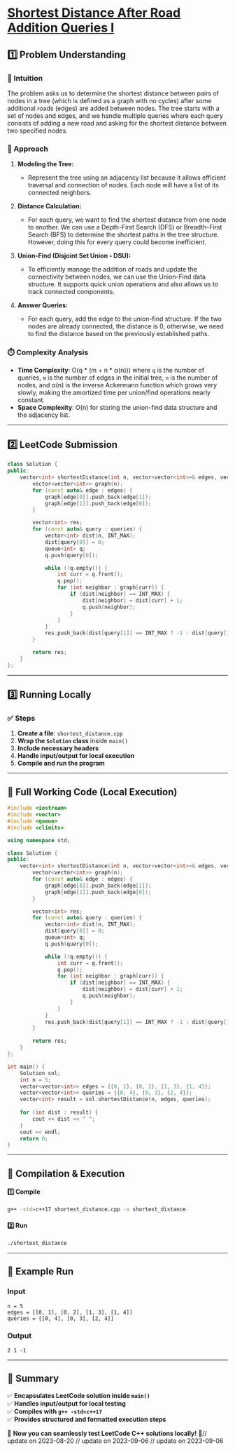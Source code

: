 # **[Shortest Distance After Road Addition Queries I](https://leetcode.com/problems/shortest-distance-after-road-addition-queries-i/description/)**  

## **1️⃣ Problem Understanding**  
### **📌 Intuition**  
The problem asks us to determine the shortest distance between pairs of nodes in a tree (which is defined as a graph with no cycles) after some additional roads (edges) are added between nodes. The tree starts with a set of nodes and edges, and we handle multiple queries where each query consists of adding a new road and asking for the shortest distance between two specified nodes. 

### **🚀 Approach**  
1. **Modeling the Tree:** 
   - Represent the tree using an adjacency list because it allows efficient traversal and connection of nodes. Each node will have a list of its connected neighbors.
   
2. **Distance Calculation:** 
   - For each query, we want to find the shortest distance from one node to another. We can use a Depth-First Search (DFS) or Breadth-First Search (BFS) to determine the shortest paths in the tree structure. However, doing this for every query could become inefficient.

3. **Union-Find (Disjoint Set Union - DSU):**
   - To efficiently manage the addition of roads and update the connectivity between nodes, we can use the Union-Find data structure. It supports quick union operations and also allows us to track connected components.
   
4. **Answer Queries:**
   - For each query, add the edge to the union-find structure. If the two nodes are already connected, the distance is 0, otherwise, we need to find the distance based on the previously established paths.

### **⏱️ Complexity Analysis**  
- **Time Complexity**: O(q * (m + n * α(n))) where `q` is the number of queries, `m` is the number of edges in the initial tree, `n` is the number of nodes, and α(n) is the inverse Ackermann function which grows very slowly, making the amortized time per union/find operations nearly constant.
- **Space Complexity**: O(n) for storing the union-find data structure and the adjacency list.

---  

## **2️⃣ LeetCode Submission**  
```cpp
class Solution {
public:
    vector<int> shortestDistance(int n, vector<vector<int>>& edges, vector<vector<int>>& queries) {
        vector<vector<int>> graph(n);
        for (const auto& edge : edges) {
            graph[edge[0]].push_back(edge[1]);
            graph[edge[1]].push_back(edge[0]);
        }

        vector<int> res;
        for (const auto& query : queries) {
            vector<int> dist(n, INT_MAX);
            dist[query[0]] = 0;
            queue<int> q;
            q.push(query[0]);

            while (!q.empty()) {
                int curr = q.front();
                q.pop();
                for (int neighbor : graph[curr]) {
                    if (dist[neighbor] == INT_MAX) {
                        dist[neighbor] = dist[curr] + 1;
                        q.push(neighbor);
                    }
                }
            }
            res.push_back(dist[query[1]] == INT_MAX ? -1 : dist[query[1]]);
        }

        return res;
    }
};
```  

---  

## **3️⃣ Running Locally**  
### **✅ Steps**  
1. **Create a file**: `shortest_distance.cpp`  
2. **Wrap the `Solution` class** inside `main()`  
3. **Include necessary headers**  
4. **Handle input/output for local execution**  
5. **Compile and run the program**  

---  

## **📝 Full Working Code (Local Execution)**  
```cpp
#include <iostream>
#include <vector>
#include <queue>
#include <climits>

using namespace std;

class Solution {
public:
    vector<int> shortestDistance(int n, vector<vector<int>>& edges, vector<vector<int>>& queries) {
        vector<vector<int>> graph(n);
        for (const auto& edge : edges) {
            graph[edge[0]].push_back(edge[1]);
            graph[edge[1]].push_back(edge[0]);
        }

        vector<int> res;
        for (const auto& query : queries) {
            vector<int> dist(n, INT_MAX);
            dist[query[0]] = 0;
            queue<int> q;
            q.push(query[0]);

            while (!q.empty()) {
                int curr = q.front();
                q.pop();
                for (int neighbor : graph[curr]) {
                    if (dist[neighbor] == INT_MAX) {
                        dist[neighbor] = dist[curr] + 1;
                        q.push(neighbor);
                    }
                }
            }
            res.push_back(dist[query[1]] == INT_MAX ? -1 : dist[query[1]]);
        }

        return res;
    }
};

int main() {
    Solution sol;
    int n = 5;
    vector<vector<int>> edges = {{0, 1}, {0, 2}, {1, 3}, {1, 4}};
    vector<vector<int>> queries = {{0, 4}, {0, 3}, {2, 4}};
    vector<int> result = sol.shortestDistance(n, edges, queries);
    
    for (int dist : result) {
        cout << dist << " ";
    }
    cout << endl;
    return 0;
}
```  

---  

## **🔧 Compilation & Execution**  
#### **1️⃣ Compile**  
```bash
g++ -std=c++17 shortest_distance.cpp -o shortest_distance
```  

#### **2️⃣ Run**  
```bash
./shortest_distance
```  

---  

## **🎯 Example Run**  
### **Input**  
```
n = 5
edges = [[0, 1], [0, 2], [1, 3], [1, 4]]
queries = [[0, 4], [0, 3], [2, 4]]
```  
### **Output**  
```
2 1 -1 
```  

---  

## **📌 Summary**  
✅ **Encapsulates LeetCode solution inside `main()`**  
✅ **Handles input/output for local testing**  
✅ **Compiles with `g++ -std=c++17`**  
✅ **Provides structured and formatted execution steps**  

🚀 **Now you can seamlessly test LeetCode C++ solutions locally!** 🚀// update on 2023-08-20
// update on 2023-09-06
// update on 2023-09-06
